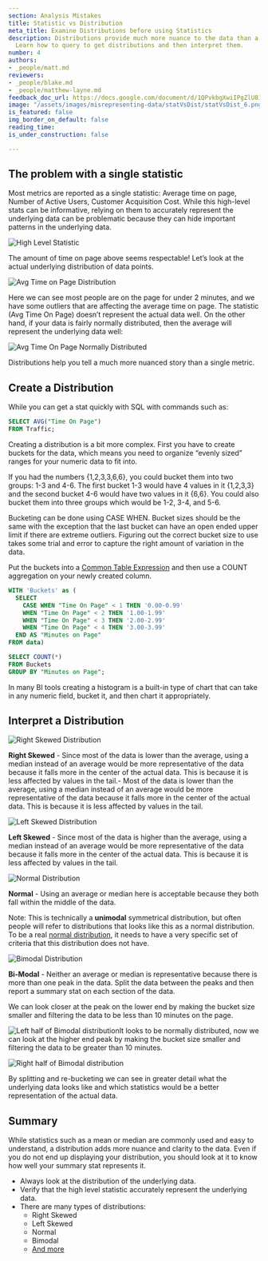 ```yaml
---
section: Analysis Mistakes
title: Statistic vs Distribution
meta_title: Examine Distributions before using Statistics
description: Distributions provide much more nuance to the data than a statistic does.
  Learn how to query to get distributions and then interpret them.
number: 4
authors:
- _people/matt.md
reviewers:
- _people/blake.md
- _people/matthew-layne.md
feedback_doc_url: https://docs.google.com/document/d/1QPvkbgXwiIPgZlU81-kiSZe2mrqhsgoQ44C62hSPbnM/edit?usp=sharing
image: "/assets/images/misrepresenting-data/statVsDist/statVsDist_6.png"
is_featured: false
img_border_on_default: false
reading_time: 
is_under_construction: false

---
```

## The problem with a single statistic

Most metrics are reported as a single statistic: Average time on page, Number of Active Users, Customer Acquisition Cost. While this high-level stats can be informative, relying on them to accurately represent the underlying data can be problematic because they can hide important patterns in the underlying data.

![High Level Statistic](/assets/images/misrepresenting-data/statVsDist/statVsDist_0.png)

The amount of time on page above seems respectable! Let’s look at the actual underlying distribution of data points.

![Avg Time on Page Distribution](/assets/images/misrepresenting-data/statVsDist/statVsDist_1.png)

Here we can see most people are on the page for under 2 minutes, and we have some outliers that are affecting the average time on page. The statistic (Avg Time On Page) doesn’t represent the actual data well. On the other hand, if your data is fairly normally distributed, then the average will represent the underlying data well:

![Avg Time On Page Normally Distributed](/assets/images/misrepresenting-data/statVsDist/statVsDist_2.png)

Distributions help you tell a much more nuanced story than a single metric.

## Create a Distribution

While you can get a stat quickly with SQL with commands such as:

```sql
SELECT AVG("Time On Page")
FROM Traffic;
```

Creating a distribution is a bit more complex. First you have to create buckets for the data, which means you need to organize “evenly sized” ranges for your numeric data to fit into.

If you had the numbers {1,2,3,3,6,6}, you could bucket them into two groups: 1-3 and 4-6. The first bucket 1-3 would have 4 values in it {1,2,3,3} and the second bucket 4-6 would have two values in it {6,6}. You could also bucket them into three groups which would be 1-2, 3-4, and 5-6.

Bucketing can be done using CASE WHEN. Bucket sizes should be the same with the exception that the last bucket can have an open ended upper limit if there are extreme outliers. Figuring out the correct bucket size to use takes some trial and error to capture the right amount of variation in the data.

Put the buckets into a [Common Table Expression](https://www.essentialsql.com/introduction-common-table-expressions-ctes/) and then use a COUNT aggregation on your newly created column.

```sql
WITH 'Buckets' as (
  SELECT
    CASE WHEN "Time On Page" < 1 THEN '0.00-0.99'
    WHEN "Time On Page" < 2 THEN '1.00-1.99'
    WHEN "Time On Page" < 3 THEN '2.00-2.99'
    WHEN "Time On Page" < 4 THEN '3.00-3.99'
  END AS "Minutes on Page"
FROM data)

SELECT COUNT(*)
FROM Buckets
GROUP BY "Minutes on Page";
```

In many BI tools creating a histogram is a built-in type of chart that can take in any numeric field, bucket it, and then chart it appropriately.

## Interpret a Distribution

![Right Skewed Distribution](/assets/images/misrepresenting-data/statVsDist/statVsDist_3.png)

**Right Skewed** - Since most of the data is lower than the average, using a median instead of an average would be more representative of the data because it falls more in the center of the actual data. This is because it is less affected by values in the tail.- Most of the data is lower than the average, using a median instead of an average would be more representative of the data because it falls more in the center of the actual data. This is because it is less affected by values in the tail.

![Left Skewed Distribution](/assets/images/misrepresenting-data/statVsDist/statVsDist_4.png)

**Left Skewed** - Since most of the data is higher than the average, using a median instead of an average would be more representative of the data because it falls more in the center of the actual data. This is because it is less affected by values in the tail.

![Normal Distribution](/assets/images/misrepresenting-data/statVsDist/statVsDist_5.png)

**Normal** - Using an average or median here is acceptable because they both fall within the middle of the data.

Note: This is technically a **unimodal** symmetrical distribution, but often people will refer to distributions that looks like this as a normal distribution. To be a real [normal distribution](https://en.wikipedia.org/wiki/Normal_distribution), it needs to have a very specific set of criteria that this distribution does not have.

![Bimodal Distribution](/assets/images/misrepresenting-data/statVsDist/statVsDist_6.png)

**Bi-Modal** - Neither an average or median is representative because there is more than one peak in the data. Split the data between the peaks and then report a summary stat on each section of the data.

We can look closer at the peak on the lower end by making the bucket size smaller and filtering the data to be less than 10 minutes on the page.

![Left half of Bimodal distribution](/assets/images/misrepresenting-data/statVsDist/statVsDist_7.png)It looks to be normally distributed, now we can look at the higher end peak by making the bucket size smaller and filtering the data to be greater than 10 minutes.

![Right half of Bimodal distribution](/assets/images/misrepresenting-data/statVsDist/statVsDist_8.png)

By splitting and re-bucketing we can see in greater detail what the underlying data looks like and which statistics would be a better representation of the actual data.

## Summary

While statistics such as a mean or median are commonly used and easy to understand, a distribution adds more nuance and clarity to the data. Even if you do not end up displaying your distribution, you should look at it to know how well your summary stat represents it.

* Always look at the distribution of the underlying data.
* Verify that the high level statistic accurately represent the underlying data.
* There are many types of distributions:
  * Right Skewed
  * Left Skewed
  * Normal
  * Bimodal
  * [And more](https://blog.cloudera.com/blog/2015/12/common-probability-distributions-the-data-scientists-crib-sheet/)